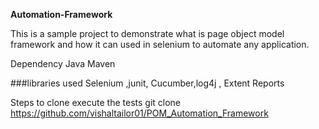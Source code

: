 **Automation-Framework**

This is a sample project to demonstrate what is page object model framework and how it can used in selenium to automate any application.

Dependency Java Maven

###libraries used Selenium ,junit, Cucumber,log4j , Extent Reports

Steps to clone execute the tests
git clone https://github.com/vishaltailor01/POM_Automation_Framework









